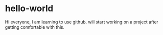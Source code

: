 # hello-world
Hi everyone,
I am learning to use github.
will start working on a project after getting comfortable with this. 
